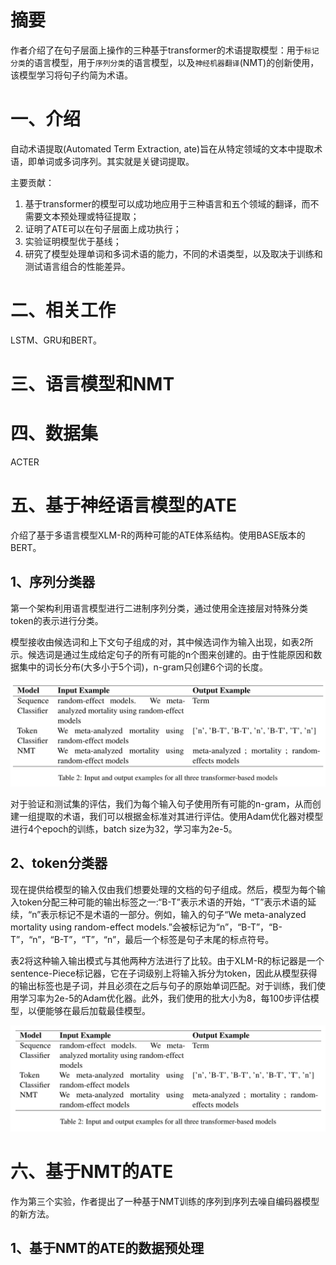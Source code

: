# 摘要

作者介绍了在句子层面上操作的三种基于transformer的术语提取模型：用于`标记分类`的语言模型，用于`序列分类`的语言模型，以及`神经机器翻译`(NMT)的创新使用，该模型学习将句子约简为术语。

# 一、介绍

自动术语提取(Automated Term Extraction, ate)旨在从特定领域的文本中提取术语，即单词或多词序列。其实就是关键词提取。

主要贡献：

1. 基于transformer的模型可以成功地应用于三种语言和五个领域的翻译，而不需要文本预处理或特征提取；
2. 证明了ATE可以在句子层面上成功执行；
3. 实验证明模型优于基线；
4. 研究了模型处理单词和多词术语的能力，不同的术语类型，以及取决于训练和测试语言组合的性能差异。

# 二、相关工作

LSTM、GRU和BERT。

# 三、语言模型和NMT

# 四、数据集

ACTER

# 五、基于神经语言模型的ATE

介绍了基于多语言模型XLM-R的两种可能的ATE体系结构。使用BASE版本的BERT。

## 1、序列分类器

第一个架构利用语言模型进行二进制序列分类，通过使用全连接层对特殊分类token的表示进行分类。

模型接收由候选词和上下文句子组成的对，其中候选词作为输入出现，如表2所示。候选词是通过生成给定句子的所有可能的n个图来创建的。由于性能原因和数据集中的词长分布(大多小于5个词)，n-gram只创建6个词的长度。

![image-20230628104933399](https://raw.githubusercontent.com/1793925850/user-image/master/imgs/202306281049448.png)

对于验证和测试集的评估，我们为每个输入句子使用所有可能的n-gram，从而创建一组提取的术语，我们可以根据金标准对其进行评估。使用Adam优化器对模型进行4个epoch的训练，batch size为32，学习率为2e-5。

## 2、token分类器

现在提供给模型的输入仅由我们想要处理的文档的句子组成。然后，模型为每个输入token分配三种可能的输出标签之一:“B-T”表示术语的开始，“T”表示术语的延续，“n”表示标记不是术语的一部分。例如，输入的句子“We meta-analyzed mortality using random-effect models.”会被标记为“n”，“B-T”，“B-T”，“n”，“B-T”，“T”，“n”，最后一个标签是句子末尾的标点符号。

表2将这种输入输出模式与其他两种方法进行了比较。由于XLM-R的标记器是一个sentence-Piece标记器，它在子词级别上将输入拆分为token，因此从模型获得的输出标签也是子词，并且必须在之后与句子的原始单词匹配。对于训练，我们使用学习率为2e-5的Adam优化器。此外，我们使用的批大小为8，每100步评估模型，以便能够在最后加载最佳模型。

![image-20230704085957407](https://raw.githubusercontent.com/1793925850/user-image/master/imgs/202307040859459.png)

# 六、基于NMT的ATE

作为第三个实验，作者提出了一种基于NMT训练的序列到序列去噪自编码器模型的新方法。

## 1、基于NMT的ATE的数据预处理

